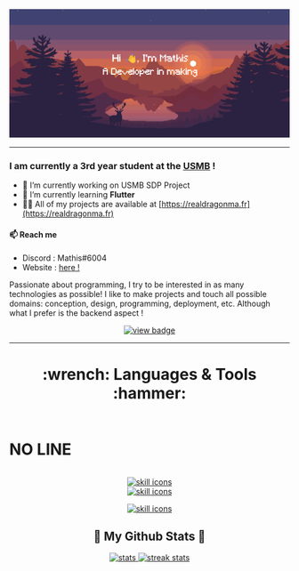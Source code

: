 <img src="images/header.png" alt="header"/>

---
### I am currently a 3rd year student at the [USMB](https://www.univ-smb.fr/) !

- 🔭 I’m currently working on USMB SDP Project
- 🌱 I’m currently learning **Flutter**
- 👨‍💻 All of my projects are available at [https://realdragonma.fr](https://realdragonma.fr)


#### 📫 Reach me
- Discord : Mathis#6004
- Website : [here !](https://realdragonma.fr)

Passionate about programming, I try to be interested in as many technologies as possible!
I like to make projects and touch all possible domains: conception, design, programming, deployment, etc.
Although what I prefer is the backend aspect !

<p align="center">
    <a href="https://komarev.com/ghpvc">
        <img src="https://komarev.com/ghpvc/?username=RealDragonMA&style=for-the-badge" alt="view badge">
    </a>
</p>

---

<h1 align="center"><p>:wrench: Languages & Tools :hammer:</p></h1>
<summary><h1 style="display: inline-block;">NO LINE</h1></summary>
<p align="center">
    <a href="https://skillicons.dev">
        <img alt="skill icons" src="https://skillicons.dev/icons?i=ts,js,nodejs,html,css,svelte,react,flutter,kotlin,java,redis,docker&perline=6&theme=dark"/>
        <br/>
        <img alt="skill icons" src="https://skillicons.dev/icons?i=python,mysql,mongodb,tailwind"/>
    </a>
</p>
    <p align="center">
    <a href="https://skillicons.dev">
        <img alt="skill icons" src="https://skillicons.dev/icons?i=idea,vscode,androidstudio&perline=6&theme=dark"/>
    </a>
</p>


<h2 align="center">📜 My Github Stats 📜</h2>
<p align="center">
    <a href="https://github.com/anuraghazra/github-readme-stats">
        <img src="https://github-readme-stats.vercel.app/api?username=RealDragonMA&theme=dark&hide_border=false&include_all_commits=true&count_private=true" alt="stats"/>
    </a>
    <a href="https://github.com/DenverCoder1/github-readme-streak-stats">
        <img src="https://github-readme-streak-stats.herokuapp.com/?user=RealDragonMA&theme=dark&hide_border=false" alt="streak stats"/>
    </a>
</p>
